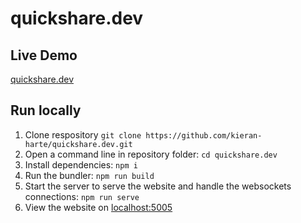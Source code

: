 # quickshare.dev

## Live Demo

[quickshare.dev](https://quickshare.dev)

## Run locally

1. Clone respository `git clone https://github.com/kieran-harte/quickshare.dev.git`
2. Open a command line in repository folder: `cd quickshare.dev`
3. Install dependencies: `npm i`
4. Run the bundler: `npm run build`
5. Start the server to serve the website and handle the websockets connections: `npm run serve`
6. View the website on [localhost:5005](http://localhost:5005)
